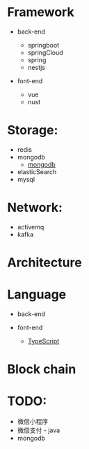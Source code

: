 # Framework
- back-end
    - springboot
    - springCloud
    - spring
    - nestjs

- font-end
    - vue
    - nust
    

# Storage:
- redis
- mongodb
    - [mongodb](/geek/storage/mongodb/index.md)
- elasticSearch
- mysql

# Network:
- activemq
- kafka

# Architecture

# Language
- back-end

- font-end
    - [TypeScript](/geek/language/font-end/type-script/index.md)

# Block chain

# TODO:
- 微信小程序
- 微信支付 - java
- mongodb


